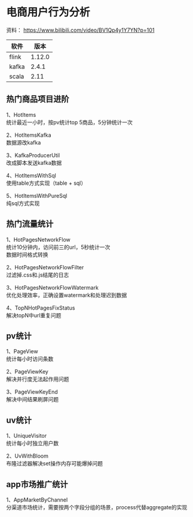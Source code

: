 # 电商用户行为分析

资料： 
https://www.bilibili.com/video/BV1Qp4y1Y7YN?p=101

| 软件  | 版本 | 
| ------ | ----   | 
| flink  | 1.12.0   |  
| kafka  | 2.4.1    |  
| scala  | 2.11     |

## 热门商品项目进阶

1、HotItems  
统计最近一小时，按pv统计top 5商品，5分钟统计一次   

2、HotItemsKafka  
数据源改kafka  

3、KafkaProducerUtil    
改成脚本发送kafka数据  

4、HotItemsWithSql  
使用table方式实现（table + sql）  

5、HotItemsWithPureSql  
纯sql方式实现    

## 热门流量统计

1、HotPagesNetworkFlow  
统计10分钟内，访问前三的url，5秒统计一次  
数据时间格式转换  

2、HotPagesNetworkFlowFilter  
过滤掉.css和.js结尾的日志  

3、HotPagesNetworkFlowWatermark  
优化处理效率，正确设置watermark和处理迟到数据  

4、TopNHotPagesFixStatus  
解决topN中url重复问题  

## pv统计

1、PageView  
统计每小时访问条数  

2、PageViewKey  
解决并行度无法起作用问题  

3、PageViewKeyEnd  
解决中间结果刷屏问题  

## uv统计

1、UniqueVisitor  
统计每小时独立用户数  

2、UvWithBloom  
布隆过滤器解决set操作内存可能爆掉问题  

## app市场推广统计

1、AppMarketByChannel  
分渠道市场统计，需要按两个字段分组的场景，process代替aggregate的实现

